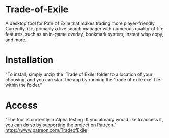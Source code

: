 # Trade-of-Exile
A desktop tool for Path of Exile that makes trading more player-friendly. Currently, it is primarily a live search manager with numerous quality-of-life features, such as an in-game overlay, bookmark system, instant wisp copy, and more.

# Installation
"To install, simply unzip the 'Trade of Exile' folder to a location of your choosing, and you can start the app by running the 'trade of exile.exe' file within the folder."

# Access
"The tool is currently in Alpha testing. If you already would like to access it, you can do so by supporting the project on Patreon."
https://www.patreon.com/TradeofExile
